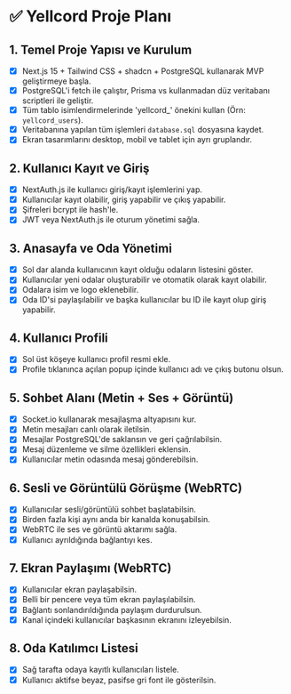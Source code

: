 # ✅ Yellcord Proje Planı

## 1. Temel Proje Yapısı ve Kurulum
- [X] Next.js 15 + Tailwind CSS + shadcn + PostgreSQL kullanarak MVP geliştirmeye başla.
- [X] PostgreSQL'i fetch ile çalıştır, Prisma vs kullanmadan düz veritabanı scriptleri ile geliştir.
- [X] Tüm tablo isimlendirmelerinde 'yellcord_' önekini kullan (Örn: `yellcord_users`).
- [X] Veritabanına yapılan tüm işlemleri `database.sql` dosyasına kaydet.
- [X] Ekran tasarımlarını desktop, mobil ve tablet için ayrı gruplandır.

## 2. Kullanıcı Kayıt ve Giriş
- [X] NextAuth.js ile kullanıcı giriş/kayıt işlemlerini yap.
- [X] Kullanıcılar kayıt olabilir, giriş yapabilir ve çıkış yapabilir.
- [X] Şifreleri bcrypt ile hash'le.
- [X] JWT veya NextAuth.js ile oturum yönetimi sağla.

## 3. Anasayfa ve Oda Yönetimi
- [X] Sol dar alanda kullanıcının kayıt olduğu odaların listesini göster.
- [X] Kullanıcılar yeni odalar oluşturabilir ve otomatik olarak kayıt olabilir.
- [X] Odalara isim ve logo eklenebilir.
- [X] Oda ID'si paylaşılabilir ve başka kullanıcılar bu ID ile kayıt olup giriş yapabilir.

## 4. Kullanıcı Profili
- [X] Sol üst köşeye kullanıcı profil resmi ekle.
- [X] Profile tıklanınca açılan popup içinde kullanıcı adı ve çıkış butonu olsun.

## 5. Sohbet Alanı (Metin + Ses + Görüntü)
- [X] Socket.io kullanarak mesajlaşma altyapısını kur.
- [X] Metin mesajları canlı olarak iletilsin.
- [X] Mesajlar PostgreSQL'de saklansın ve geri çağrılabilsin.
- [X] Mesaj düzenleme ve silme özellikleri eklensin.
- [X] Kullanıcılar metin odasında mesaj gönderebilsin.

## 6. Sesli ve Görüntülü Görüşme (WebRTC)
- [X] Kullanıcılar sesli/görüntülü sohbet başlatabilsin.
- [X] Birden fazla kişi aynı anda bir kanalda konuşabilsin.
- [X] WebRTC ile ses ve görüntü aktarımı sağla.
- [X] Kullanıcı ayrıldığında bağlantıyı kes.

## 7. Ekran Paylaşımı (WebRTC)
- [X] Kullanıcılar ekran paylaşabilsin.
- [X] Belli bir pencere veya tüm ekran paylaşılabilsin.
- [X] Bağlantı sonlandırıldığında paylaşım durdurulsun.
- [X] Kanal içindeki kullanıcılar başkasının ekranını izleyebilsin.

## 8. Oda Katılımcı Listesi
- [X] Sağ tarafta odaya kayıtlı kullanıcıları listele.
- [X] Kullanıcı aktifse beyaz, pasifse gri font ile gösterilsin.
